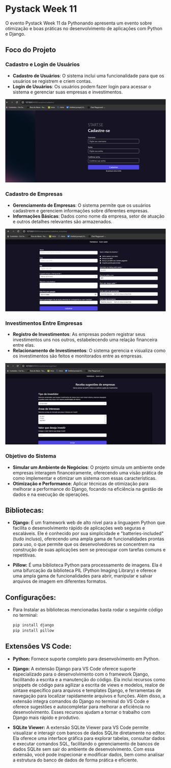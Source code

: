 # Pystack Week 11
O evento Pystack Week 11 da Pythonando apresenta um evento sobre otimização e boas práticas no desenvolvimento de aplicações com Python e Django.

## Foco do Projeto

### Cadastro e Login de Usuários

- **Cadastro de Usuários**: O sistema inclui uma funcionalidade para que os usuários se registrem e criem contas.
- **Login de Usuários**: Os usuários podem fazer login para acessar o sistema e gerenciar suas empresas e investimentos.

![Cadastro de Usuário](imgs/cadastro_usuario.png)

### Cadastro de Empresas

- **Gerenciamento de Empresas**: O sistema permite que os usuários cadastrem e gerenciem informações sobre diferentes empresas.
- **Informações Básicas**: Dados como nome da empresa, setor de atuação e outros detalhes relevantes são armazenados.

![Cadastro de empresa](imgs/cadastro_empresa.png)

### Investimentos Entre Empresas

- **Registro de Investimentos**: As empresas podem registrar seus investimentos uns nos outros, estabelecendo uma relação financeira entre elas.
- **Relacionamento de Investimentos**: O sistema gerencia e visualiza como os investimentos são feitos e monitorados entre as empresas.

![Diálogo com NPC](imgs/investir.png)

### Objetivo do Sistema

- **Simular um Ambiente de Negócios**: O projeto simula um ambiente onde empresas interagem financeiramente, oferecendo uma visão prática de como implementar e otimizar um sistema com essas características.
- **Otimização e Performance**: Aplicar técnicas de otimização para melhorar a performance do Django, focando na eficiência na gestão de dados e na execução de operações.

## Bibliotecas:

- **Django:** É um framework web de alto nível para a linguagem Python que facilita o desenvolvimento rápido de aplicações web seguras e escaláveis. Ele é conhecido por sua simplicidade e "batteries-included" (tudo incluso), oferecendo uma ampla gama de funcionalidades prontas para uso, o que permite que os desenvolvedores se concentrem na construção de suas aplicações sem se preocupar com tarefas comuns e repetitivas.

- **Pillow:** É uma biblioteca Python para processamento de imagens. Ela é uma bifurcação da biblioteca PIL (Python Imaging Library) e oferece uma ampla gama de funcionalidades para abrir, manipular e salvar arquivos de imagem em diferentes formatos.

## Configurações: 
- Para Instalar as bibliotecas mencionadas basta rodar o seguinte código no terminal:
    ```bash
    pip install django
    pip install pillow

## Extensões VS Code:
- **Python:** Fornece suporte completo para desenvolvimento em Python.

- **Django:** A extensão Django para VS Code oferece suporte especializado para o desenvolvimento com o framework Django, facilitando a escrita e a manutenção do código. Ela inclui recursos como snippets de código para agilizar a escrita de views e modelos, realce de sintaxe específico para arquivos e templates Django, e ferramentas de navegação para localizar rapidamente arquivos e funções. Além disso, a extensão integra comandos do Django no terminal do VS Code e oferece sugestões e autocompletar para melhorar a eficiência no desenvolvimento. Esses recursos ajudam a tornar o trabalho com Django mais rápido e produtivo.


- **SQLite Viewer:** A extensão SQLite Viewer para VS Code permite visualizar e interagir com bancos de dados SQLite diretamente no editor. Ela oferece uma interface gráfica para explorar tabelas, consultar dados e executar comandos SQL, facilitando o gerenciamento de bancos de dados SQLite sem sair do ambiente de desenvolvimento. Com essa extensão, você pode inspecionar e modificar dados, bem como analisar a estrutura do banco de dados de forma prática e eficiente.